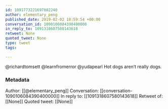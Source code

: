 ```yaml
---
id: 1091773221697802240
author: elementary_peng
published_date: 2019-02-02 18:59:54 +00:00
conversation_id: 1090106084390400000
in_reply_to: 1091318607580143618
retweet: None
quoted_tweet: None
type: tweet
tags:

---
```


@richardtomsett @learnfromerror @yudapearl Hot dogs aren’t really dogs.

### Metadata

Author: [[@elementary_peng]]
Conversation: [[conversation-1090106084390400000]]
In reply to: [[1091318607580143618]]
Retweet of: [[None]]
Quoted tweet: [[None]]
